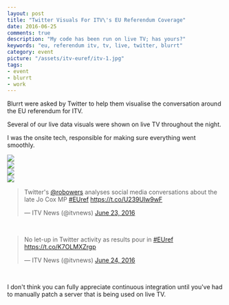 ```yaml
---
layout: post
title: "Twitter Visuals For ITV\'s EU Referendum Coverage"
date: 2016-06-25
comments: true
description: "My code has been run on live TV; has yours?"
keywords: "eu, referendum itv, tv, live, twitter, blurrt"
category: event
picture: "/assets/itv-euref/itv-1.jpg"
tags:
- event
- blurrt
- work
---
```


<p>Blurrt were asked by Twitter to help them visualise the conversation around the EU referendum for ITV.</p>

<p>Several of our live data visuals were shown on live TV throughout the night.</p>

<p>I was the onsite tech, responsible for making sure everything went smoothly.</p>

<img src="{{ '/assets/itv-euref/itv-1.jpg' | prepend: site.url}}" class="img-center">
<br>
<img src="{{ '/assets/itv-euref/itv-2.jpg' | prepend: site.url}}" class="img-center">
<br>
<img src="{{ '/assets/itv-euref/itv-3.jpg' | prepend: site.url}}" class="img-center">
<br>
<img src="{{ '/assets/itv-euref/itv-euref-4.jpg-large' | prepend: site.url}}" class="img-center">
<br>

<blockquote class="twitter-tweet tw-align-center" data-lang="en"><p lang="en" dir="ltr">Twitter&#39;s <a href="https://twitter.com/robowers">@robowers</a> analyses social media conversations about the late Jo Cox MP <a href="https://twitter.com/hashtag/EUref?src=hash">#EUref</a> <a href="https://t.co/U239Ulw9wF">https://t.co/U239Ulw9wF</a></p>&mdash; ITV News (@itvnews) <a href="https://twitter.com/itvnews/status/746110862587400192">June 23, 2016</a></blockquote>
<script async src="//platform.twitter.com/widgets.js" charset="utf-8"></script>

<br>

<blockquote class="twitter-tweet tw-align-center" data-lang="en"><p lang="en" dir="ltr">No let-up in Twitter activity as results pour in <a href="https://twitter.com/hashtag/EUref?src=hash">#EUref</a> <a href="https://t.co/K7OLMXZrgp">https://t.co/K7OLMXZrgp</a></p>&mdash; ITV News (@itvnews) <a href="https://twitter.com/itvnews/status/746157596826996736">June 24, 2016</a></blockquote>
<script async src="//platform.twitter.com/widgets.js" charset="utf-8"></script>

<br>

<p>I don't think you can fully appreciate continuous integration until you've had to manually patch a server that is being used on live TV.</p>
